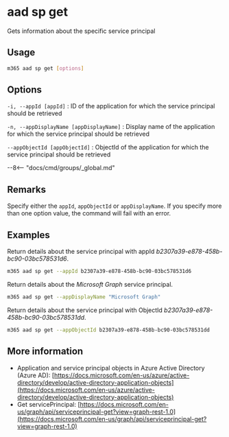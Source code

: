 # aad sp get

Gets information about the specific service principal

## Usage

```sh
m365 aad sp get [options]
```

## Options

`-i, --appId [appId]`
: ID of the application for which the service principal should be retrieved

`-n, --appDisplayName [appDisplayName]`
: Display name of the application for which the service principal should be retrieved

`--appObjectId [appObjectId]`
: ObjectId of the application for which the service principal should be retrieved

--8<-- "docs/cmd/groups/_global.md"

## Remarks

Specify either the `appId`, `appObjectId` or `appDisplayName`. If you specify more than one option value, the command will fail with an error.

## Examples

Return details about the service principal with appId _b2307a39-e878-458b-bc90-03bc578531d6_.

```sh
m365 aad sp get --appId b2307a39-e878-458b-bc90-03bc578531d6
```

Return details about the _Microsoft Graph_ service principal.

```sh
m365 aad sp get --appDisplayName "Microsoft Graph"
```

Return details about the service principal with ObjectId _b2307a39-e878-458b-bc90-03bc578531dd_.

```sh
m365 aad sp get --appObjectId b2307a39-e878-458b-bc90-03bc578531dd
```

## More information

- Application and service principal objects in Azure Active Directory (Azure AD): [https://docs.microsoft.com/en-us/azure/active-directory/develop/active-directory-application-objects](https://docs.microsoft.com/en-us/azure/active-directory/develop/active-directory-application-objects)
- Get servicePrincipal: [https://docs.microsoft.com/en-us/graph/api/serviceprincipal-get?view=graph-rest-1.0](https://docs.microsoft.com/en-us/graph/api/serviceprincipal-get?view=graph-rest-1.0)
